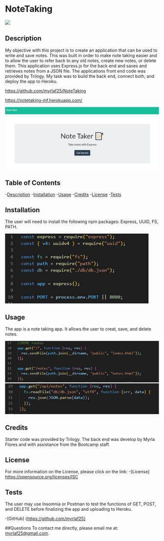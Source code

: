 # NoteTaking

<img src="https://img.shields.io/badge/License-ISC-blue.svg"></img>

## Description

My objective with this project is to create an application that can be used to write and save notes.
This was built in order to make note taking easier and to allow the user to refer back to any old notes, create new notes, or delete them. 
This application uses Express.js for the back end and saves and retrieves notes from a JSON file. The applications front end code was provided by Trilogy. My task was to build the back end, connect both, and deploy the app to Heroku. 

https://github.com/myrlaf25/NoteTaking

https://notetaking-mf.herokuapp.com/

<img src="public\assets\notetaker-webpage.png" alt="photo holder">


## Table of Contents

-[Description](#description)
-[Installation](#installation)
-[Usage](#usage)
-[Credits](#credits)
-[License](#license)
-[Tests](#tests)


## Installation

The user will need to install the following npm packages: Express, UUID, FS, PATH. 

<img src="public\assets\serverjs-notetaking.png" alt="photo holder">

## Usage

The app is a note taking app. It allows the user to creat, save, and delete notes. 

<img src="public\assets\HTML-routes.png" alt="photo holder">

<img src="public\assets\API-routes.png" alt="photo holder">

    
## Credits

Starter code was provided by Trilogy. The back end was develop by Myrla Flores and with assistance from the Bootcamp staff. 


## License

For more information on the License, please click on the link: 
-[License] https://opensource.org/licenses/ISC


## Tests
The user may use Insomnia or Postman to test the functions of GET, POST, and DELETE before finalizing the app and uploading to Heroku. 

-[GitHub] {https://github.com/myrlaf25}

##Questions
To contact me directly, please email me at: myrlaf25@gmail.com.

